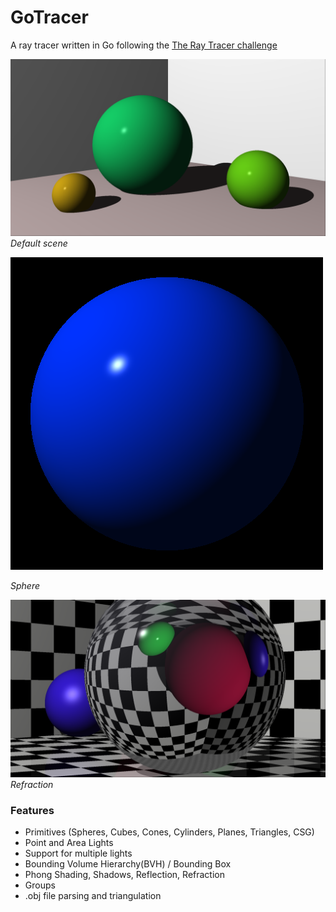 # GoTracer
A ray tracer written in Go following the [The Ray Tracer challenge](https://pragprog.com/book/jbtracer/the-ray-tracer-challenge)

![image](renders/scene.png)
_Default scene_

![image](renders/sphere.png)

_Sphere_

![image](renders/refraction.png)
_Refraction_

### Features
- Primitives (Spheres, Cubes, Cones, Cylinders, Planes, Triangles, CSG)
- Point and Area Lights
- Support for multiple lights
- Bounding Volume Hierarchy(BVH) / Bounding Box
- Phong Shading, Shadows, Reflection, Refraction
- Groups
- .obj file parsing and triangulation
